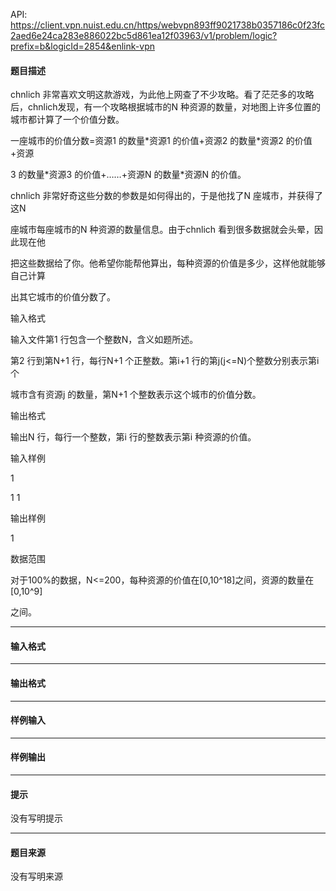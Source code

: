 API: https://client.vpn.nuist.edu.cn/https/webvpn893ff9021738b0357186c0f23fc2aed6e24ca283e886022bc5d861ea12f03963/v1/problem/logic?prefix=b&logicId=2854&enlink-vpn

#### 题目描述

chnlich 非常喜欢文明这款游戏，为此他上网查了不少攻略。看了茫茫多的攻略后，chnlich发现，有一个攻略根据城市的N 种资源的数量，对地图上许多位置的城市都计算了一个价值分数。

一座城市的价值分数=资源1 的数量\*资源1 的价值+资源2 的数量\*资源2 的价值+资源

3 的数量\*资源3 的价值+……+资源N 的数量\*资源N 的价值。

chnlich 非常好奇这些分数的参数是如何得出的，于是他找了N 座城市，并获得了这N

座城市每座城市的N 种资源的数量信息。由于chnlich 看到很多数据就会头晕，因此现在他

把这些数据给了你。他希望你能帮他算出，每种资源的价值是多少，这样他就能够自己计算

出其它城市的价值分数了。

输入格式

输入文件第1 行包含一个整数N，含义如题所述。

第2 行到第N+1 行，每行N+1 个正整数。第i+1 行的第j(j<=N)个整数分别表示第i 个

城市含有资源j 的数量，第N+1 个整数表示这个城市的价值分数。

输出格式

输出N 行，每行一个整数，第i 行的整数表示第i 种资源的价值。

输入样例

1

1 1

输出样例

1

数据范围

对于100%的数据，N<=200，每种资源的价值在\[0,10^18\]之间，资源的数量在\[0,10^9\]

之间。

---

#### 输入格式

---

#### 输出格式

---

#### 样例输入

---

#### 样例输出

---

#### 提示

没有写明提示

---

#### 题目来源

没有写明来源